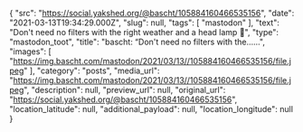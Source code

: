 {
  "src": "https://social.yakshed.org/@bascht/105884160466535156",
  "date": "2021-03-13T19:34:29.000Z",
  "slug": null,
  "tags": [
    "mastodon"
  ],
  "text": "Don't need no filters with the right weather and a head lamp 🏃",
  "type": "mastodon_toot",
  "title": "bascht: “Don't need no filters with the……",
  "images": [
    "https://img.bascht.com/mastodon/2021/03/13//105884160466535156/file.jpeg"
  ],
  "category": "posts",
  "media_url": "https://img.bascht.com/mastodon/2021/03/13//105884160466535156/file.jpeg",
  "description": null,
  "preview_url": null,
  "original_url": "https://social.yakshed.org/@bascht/105884160466535156",
  "location_latitude": null,
  "additional_payload": null,
  "location_longitude": null
}